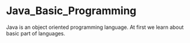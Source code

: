 # Java_Basic_Programming
Java is an object oriented programming language. At first we learn about basic part of languages.
